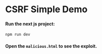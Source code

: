 # CSRF Simple Demo

#### Run the next js project: 
```bash
npm run dev
```

#### Open the `malicious.html` to see the exploit.

